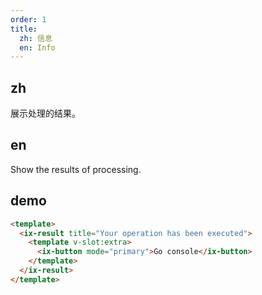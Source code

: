 ```yaml
---
order: 1
title:
  zh: 信息
  en: Info
---
```


## zh

展示处理的结果。

## en

Show the results of processing.

## demo

```html
<template>
  <ix-result title="Your operation has been executed">
    <template v-slot:extra>
      <ix-button mode="primary">Go console</ix-button>
    </template>
  </ix-result>
</template>
```

